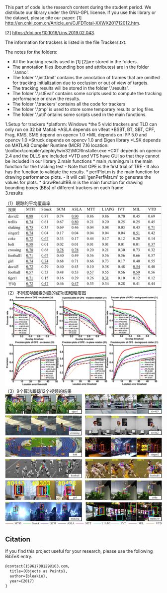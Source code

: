 This part of code is the research content during the student period.
We distribute our library under the GNU-GPL license.
If you use this library or the dataset, please cite our paper:
[1] http://en.cnki.com.cn/Article_en/CJFDTotal-XXWX201712012.htm.

[2] https://doi.org/10.1016/j.ins.2019.02.043.


The information for trackers is listed in the file Trackers.txt.

The notes for the folders:
* All the tracking results used in [1]  [2]are stored in the folders.
* The annotation files (bounding box and attributes) are in the folder '.\anno'.
* The folder '.\initOmit' contains the annotation of frames that are omitted for tracking initialization due to occlusion or out of view of targets.
* The tracking results will be stored in the folder '.\results'.
* The folder '.\rstEval' contains some scripts used to compute the tracking performance or draw the results.
* The folder '.\trackers' contains all the code for trackers
* The folder '.\tmp' is used to store some temporary results or log files.
* The folder '.\util' ontains some scripts used in the main functions.

1.Setup for trackers
	*platform: Windows
	*the 5 vivid trackers and TLD can only run on 32 bit Matlab
	*ASLA depends on vlfeat
	*BSBT, BT, SBT, CPF, Frag, KMS, SMS depend on opencv 1.0
	*MIL depends on IPP 5.0 and opencv 1.0
	*Struck depends on opencv 1.0 and Eigen library
	*LSK depends on MATLAB Compiler Runtime (MCR) 7.16
		location: <matlabroot>\toolbox\compiler\deploy\win32\MCRInstaller.exe
	*CXT depends on opencv 2.4 and the DLLS are included
	*VTD and VTS have GUI so that they cannot be included in our library
2.main functions
	* main_running.m is the main function for the tracking test
		- Note that OPE is the first trial of TRE 
		- It also has the function to validate the results.
	* perfPlot.m is the main function for drawing performance plots.
		- It will call 'genPerfMat.m' to generate the values for plots.
	* drawResultBB.m is the main function for drawing bounding boxes (BBs) of different trackers on each frame	
3.results

（1）跟踪的平均覆盖率
  ![跟踪的平均覆盖率](https://github.com/smartaline/tracker_benchmark/blob/main/results/AverageCoverage.png)
（2）不同影响因素对应的成功图和精度图
  ![不同影响因素对应的成功图和精度图](https://github.com/smartaline/tracker_benchmark/blob/main/results/roc.png)
（3）9个算法跟踪12个视频的结果
  ![9个算法跟踪12个视频的结果](https://github.com/smartaline/tracker_benchmark/blob/main/results/tracker_result.png)


## Citation

If you find this project useful for your research, please use the following BibTeX entry.

    @contact{15961708129@163.com,
      title={Objects as Points},
      author={bleakie},
      year={2017}
    }

